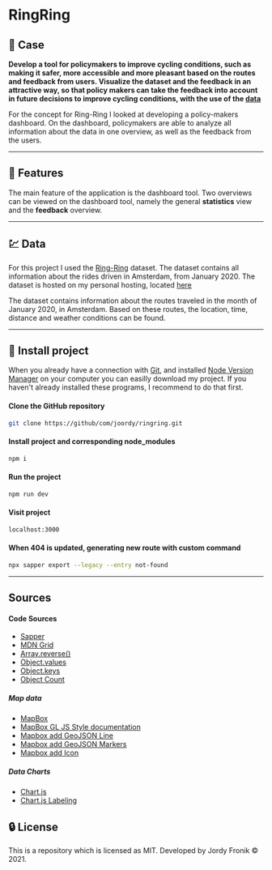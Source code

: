 # RingRing

## :page_facing_up: Case

**Develop a tool for policymakers to improve cycling conditions, such as making it safer, more accessible and more pleasant based on the routes and feedback from users. Visualize the dataset and the feedback in an attractive way, so that policy makers can take the feedback into account in future decisions to improve cycling conditions, with the use of the [data](http://data.jorrr.nl/ringring/data-ringring.json)**

For the concept for Ring-Ring I looked at developing a policy-makers dashboard. On the dashboard, policymakers are able to analyze all information about the data in one overview, as well as the feedback from the users.

---

## :flashlight: Features

The main feature of the application is the dashboard tool. Two overviews can be viewed on the dashboard tool, namely the general **statistics** view and the **feedback** overview.

---

## :chart: Data

For this project I used the [Ring-Ring](https://ring-ring.nu/) dataset. The dataset contains all information about the rides driven in Amsterdam, from January 2020. The dataset is hosted on my personal hosting, located [here](http://data.jorrr.nl/ringring/data-ringring.json)

The dataset contains information about the routes traveled in the month of January 2020, in Amsterdam. Based on these routes, the location, time, distance and weather conditions can be found.

---

## :rocket: Install project

When you already have a connection with [Git](https://formulae.brew.sh/formula/git), and installed [Node Version Manager](https://github.com/nvm-sh/nvm) on your computer you can easilly download my project. If you haven't already installed these programs, I recommend to do that first.

#### Clone the GitHub repository

```bash
git clone https://github/com/joordy/ringring.git
```

#### Install project and corresponding node_modules

```bash
npm i
```

#### Run the project

```bash
npm run dev
```

#### Visit project

```bash
localhost:3000
```

#### When 404 is updated, generating new route with custom command

```bash
npx sapper export --legacy --entry not-found
```

---

## Sources

#### Code Sources

- [Sapper](https://github.com/sveltejs/sapper)
- [MDN Grid](https://developer.mozilla.org/en-US/docs/Web/CSS/CSS_Grid_Layout)
- [Array.reverse()](https://developer.mozilla.org/en-US/docs/Web/JavaScript/Reference/Global_Objects/Array/reverse)
- [Object.values](https://developer.mozilla.org/en-US/docs/Web/JavaScript/Reference/Global_Objects/Object/values)
- [Object.keys](https://developer.mozilla.org/en-US/docs/Web/JavaScript/Reference/Global_Objects/Object/keys)
- [Object Count](https://thisdavej.com/how-to-count-unique-items-in-javascript-arrays/)

##### Map data

- [MapBox](https://docs.mapbox.com/)
- [MapBox GL JS Style documentation](https://docs.mapbox.com/mapbox-gl-js/style-spec/layers/#paint-line-line-blur)
- [Mapbox add GeoJSON Line](https://docs.mapbox.com/mapbox-gl-js/example/geojson-polygon/)
- [Mapbox add GeoJSON Markers](https://docs.mapbox.com/mapbox-gl-js/example/geojson-markers/)
- [Mapbox add Icon](https://docs.mapbox.com/mapbox-gl-js/example/add-image/)

##### Data Charts

- [Chart.js](https://www.chartjs.org/docs/latest/)
- [Chart.js Labeling](https://www.chartjs.org/docs/latest/axes/labelling.html)

## :lock: License

This is a repository which is licensed as MIT. Developed by Jordy Fronik ©️ 2021.

<!-- # sapper-template

The default template for setting up a [Sapper](https://github.com/sveltejs/sapper) project. Can use either Rollup or webpack as bundler.


## Getting started


### Using `degit`

To create a new Sapper project based on Rollup locally, run

```bash
npx degit "sveltejs/sapper-template#rollup" my-app
```

For a webpack-based project, instead run

```bash
npx degit "sveltejs/sapper-template#webpack" my-app
```

[`degit`](https://github.com/Rich-Harris/degit) is a scaffolding tool that lets you create a directory from a branch in a repository.

Replace `my-app` with the path where you wish to create the project.


### Using GitHub templates

Alternatively, you can create the new project as a GitHub repository using GitHub's template feature.

Go to either [sapper-template-rollup](https://github.com/sveltejs/sapper-template-rollup) or [sapper-template-webpack](https://github.com/sveltejs/sapper-template-webpack) and click on "Use this template" to create a new project repository initialized by the template.


### Running the project

Once you have created the project, install dependencies and run the project in development mode:

```bash
cd my-app
npm install # or yarn
npm run dev
```

This will start the development server on [localhost:3000](http://localhost:3000). Open it and click around.

You now have a fully functional Sapper project! To get started developing, consult [sapper.svelte.dev](https://sapper.svelte.dev).

### Using TypeScript

By default, the template uses plain JavaScript. If you wish to use TypeScript instead, you need some changes to the project:

 * Add `typescript` as well as typings as dependences in `package.json`
 * Configure the bundler to use [`svelte-preprocess`](https://github.com/sveltejs/svelte-preprocess) and transpile the TypeScript code.
 * Add a `tsconfig.json` file
 * Update the project code to TypeScript

The template comes with a script that will perform these changes for you by running

```bash
node scripts/setupTypeScript.js
```

`@sapper` dependencies are resolved through `src/node_modules/@sapper`, which is created during the build. You therefore need to run or build the project once to avoid warnings about missing dependencies.

The script does not support webpack at the moment.

## Directory structure

Sapper expects to find two directories in the root of your project —  `src` and `static`.


### src

The [src](src) directory contains the entry points for your app — `client.js`, `server.js` and (optionally) a `service-worker.js` — along with a `template.html` file and a `routes` directory.


#### src/routes

This is the heart of your Sapper app. There are two kinds of routes — *pages*, and *server routes*.

**Pages** are Svelte components written in `.svelte` files. When a user first visits the application, they will be served a server-rendered version of the route in question, plus some JavaScript that 'hydrates' the page and initialises a client-side router. From that point forward, navigating to other pages is handled entirely on the client for a fast, app-like feel. (Sapper will preload and cache the code for these subsequent pages, so that navigation is instantaneous.)

**Server routes** are modules written in `.js` files, that export functions corresponding to HTTP methods. Each function receives Express `request` and `response` objects as arguments, plus a `next` function. This is useful for creating a JSON API, for example.

There are three simple rules for naming the files that define your routes:

* A file called `src/routes/about.svelte` corresponds to the `/about` route. A file called `src/routes/blog/[slug].svelte` corresponds to the `/blog/:slug` route, in which case `params.slug` is available to the route
* The file `src/routes/index.svelte` (or `src/routes/index.js`) corresponds to the root of your app. `src/routes/about/index.svelte` is treated the same as `src/routes/about.svelte`.
* Files and directories with a leading underscore do *not* create routes. This allows you to colocate helper modules and components with the routes that depend on them — for example you could have a file called `src/routes/_helpers/datetime.js` and it would *not* create a `/_helpers/datetime` route.


#### src/node_modules/images

Images added to `src/node_modules/images` can be imported into your code using `import 'images/<filename>'`. They will be given a dynamically generated filename containing a hash, allowing for efficient caching and serving the images on a CDN.

See [`index.svelte`](src/routes/index.svelte) for an example.


#### src/node_modules/@sapper

This directory is managed by Sapper and generated when building. It contains all the code you import from `@sapper` modules.


### static

The [static](static) directory contains static assets that should be served publicly. Files in this directory will be available directly under the root URL, e.g. an `image.jpg` will be available as `/image.jpg`.

The default [service-worker.js](src/service-worker.js) will preload and cache these files, by retrieving a list of `files` from the generated manifest:

```js
import { files } from '@sapper/service-worker';
```

If you have static files you do not want to cache, you should exclude them from this list after importing it (and before passing it to `cache.addAll`).

Static files are served using [sirv](https://github.com/lukeed/sirv).


## Bundler configuration

Sapper uses Rollup or webpack to provide code-splitting and dynamic imports, as well as compiling your Svelte components. With webpack, it also provides hot module reloading. As long as you don't do anything daft, you can edit the configuration files to add whatever plugins you'd like.


## Production mode and deployment

To start a production version of your app, run `npm run build && npm start`. This will disable live reloading, and activate the appropriate bundler plugins.

You can deploy your application to any environment that supports Node 10 or above. As an example, to deploy to [Vercel Now](https://vercel.com) when using `sapper export`, run these commands:

```bash
npm install -g vercel
vercel
```

If your app can't be exported to a static site, you can use the [now-sapper](https://github.com/thgh/now-sapper) builder. You can find instructions on how to do so in its [README](https://github.com/thgh/now-sapper#basic-usage).


## Using external components

When using Svelte components installed from npm, such as [@sveltejs/svelte-virtual-list](https://github.com/sveltejs/svelte-virtual-list), Svelte needs the original component source (rather than any precompiled JavaScript that ships with the component). This allows the component to be rendered server-side, and also keeps your client-side app smaller.

Because of that, it's essential that the bundler doesn't treat the package as an *external dependency*. You can either modify the `external` option under `server` in [rollup.config.js](rollup.config.js) or the `externals` option in [webpack.config.js](webpack.config.js), or simply install the package to `devDependencies` rather than `dependencies`, which will cause it to get bundled (and therefore compiled) with your app:

```bash
npm install -D @sveltejs/svelte-virtual-list
```


## Bugs and feedback

Sapper is in early development, and may have the odd rough edge here and there. Please be vocal over on the [Sapper issue tracker](https://github.com/sveltejs/sapper/issues). -->
